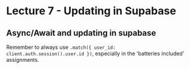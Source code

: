 # Lecture 7 - Updating in Supabase

## Async/Await and updating in supabase 

Remember to always use `.match({ user_id: client.auth.session().user.id })`, especially in the 'batteries included' assignments.
